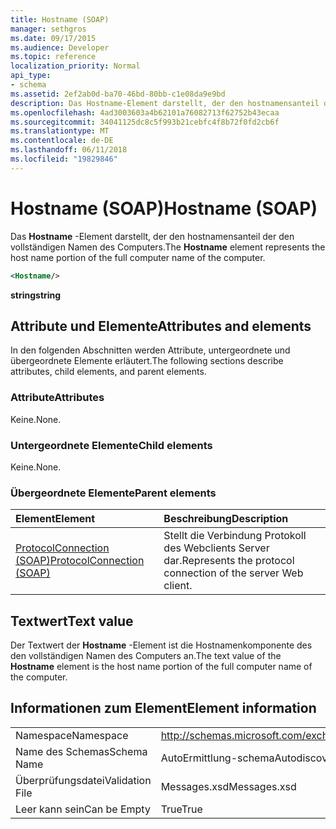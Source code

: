 ```yaml
---
title: Hostname (SOAP)
manager: sethgros
ms.date: 09/17/2015
ms.audience: Developer
ms.topic: reference
localization_priority: Normal
api_type:
- schema
ms.assetid: 2ef2ab0d-ba70-46bd-80bb-c1e08da9e9bd
description: Das Hostname-Element darstellt, der den hostnamensanteil der den vollständigen Namen des Computers.
ms.openlocfilehash: 4ad3003603a4b62101a76082713f62752b43ecaa
ms.sourcegitcommit: 34041125dc8c5f993b21cebfc4f8b72f0fd2cb6f
ms.translationtype: MT
ms.contentlocale: de-DE
ms.lasthandoff: 06/11/2018
ms.locfileid: "19829846"
---
```

# <a name="hostname-soap"></a><span data-ttu-id="4cf15-103">Hostname (SOAP)</span><span class="sxs-lookup"><span data-stu-id="4cf15-103">Hostname (SOAP)</span></span>

<span data-ttu-id="4cf15-104">Das **Hostname** -Element darstellt, der den hostnamensanteil der den vollständigen Namen des Computers.</span><span class="sxs-lookup"><span data-stu-id="4cf15-104">The **Hostname** element represents the host name portion of the full computer name of the computer.</span></span> 
  
```XML
<Hostname/>
```

 <span data-ttu-id="4cf15-105">**string**</span><span class="sxs-lookup"><span data-stu-id="4cf15-105">**string**</span></span>
## <a name="attributes-and-elements"></a><span data-ttu-id="4cf15-106">Attribute und Elemente</span><span class="sxs-lookup"><span data-stu-id="4cf15-106">Attributes and elements</span></span>

<span data-ttu-id="4cf15-107">In den folgenden Abschnitten werden Attribute, untergeordnete und übergeordnete Elemente erläutert.</span><span class="sxs-lookup"><span data-stu-id="4cf15-107">The following sections describe attributes, child elements, and parent elements.</span></span>
  
### <a name="attributes"></a><span data-ttu-id="4cf15-108">Attribute</span><span class="sxs-lookup"><span data-stu-id="4cf15-108">Attributes</span></span>

<span data-ttu-id="4cf15-109">Keine.</span><span class="sxs-lookup"><span data-stu-id="4cf15-109">None.</span></span>
  
### <a name="child-elements"></a><span data-ttu-id="4cf15-110">Untergeordnete Elemente</span><span class="sxs-lookup"><span data-stu-id="4cf15-110">Child elements</span></span>

<span data-ttu-id="4cf15-111">Keine.</span><span class="sxs-lookup"><span data-stu-id="4cf15-111">None.</span></span>
  
### <a name="parent-elements"></a><span data-ttu-id="4cf15-112">Übergeordnete Elemente</span><span class="sxs-lookup"><span data-stu-id="4cf15-112">Parent elements</span></span>

|<span data-ttu-id="4cf15-113">**Element**</span><span class="sxs-lookup"><span data-stu-id="4cf15-113">**Element**</span></span>|<span data-ttu-id="4cf15-114">**Beschreibung**</span><span class="sxs-lookup"><span data-stu-id="4cf15-114">**Description**</span></span>|
|:-----|:-----|
|[<span data-ttu-id="4cf15-115">ProtocolConnection (SOAP)</span><span class="sxs-lookup"><span data-stu-id="4cf15-115">ProtocolConnection (SOAP)</span></span>](protocolconnection-soap.md) <br/> |<span data-ttu-id="4cf15-116">Stellt die Verbindung Protokoll des Webclients Server dar.</span><span class="sxs-lookup"><span data-stu-id="4cf15-116">Represents the protocol connection of the server Web client.</span></span>  <br/> |
   
## <a name="text-value"></a><span data-ttu-id="4cf15-117">Textwert</span><span class="sxs-lookup"><span data-stu-id="4cf15-117">Text value</span></span>

<span data-ttu-id="4cf15-118">Der Textwert der **Hostname** -Element ist die Hostnamenkomponente des den vollständigen Namen des Computers an.</span><span class="sxs-lookup"><span data-stu-id="4cf15-118">The text value of the **Hostname** element is the host name portion of the full computer name of the computer.</span></span> 
  
## <a name="element-information"></a><span data-ttu-id="4cf15-119">Informationen zum Element</span><span class="sxs-lookup"><span data-stu-id="4cf15-119">Element information</span></span>

|||
|:-----|:-----|
|<span data-ttu-id="4cf15-120">Namespace</span><span class="sxs-lookup"><span data-stu-id="4cf15-120">Namespace</span></span>  <br/> |http://schemas.microsoft.com/exchange/2010/Autodiscover  <br/> |
|<span data-ttu-id="4cf15-121">Name des Schemas</span><span class="sxs-lookup"><span data-stu-id="4cf15-121">Schema Name</span></span>  <br/> |<span data-ttu-id="4cf15-122">AutoErmittlung-schema</span><span class="sxs-lookup"><span data-stu-id="4cf15-122">Autodiscover schema</span></span>  <br/> |
|<span data-ttu-id="4cf15-123">Überprüfungsdatei</span><span class="sxs-lookup"><span data-stu-id="4cf15-123">Validation File</span></span>  <br/> |<span data-ttu-id="4cf15-124">Messages.xsd</span><span class="sxs-lookup"><span data-stu-id="4cf15-124">Messages.xsd</span></span>  <br/> |
|<span data-ttu-id="4cf15-125">Leer kann sein</span><span class="sxs-lookup"><span data-stu-id="4cf15-125">Can be Empty</span></span>  <br/> |<span data-ttu-id="4cf15-126">True</span><span class="sxs-lookup"><span data-stu-id="4cf15-126">True</span></span>  <br/> |
   

